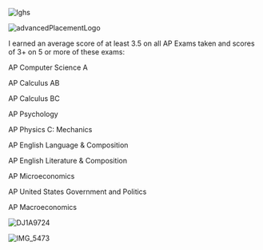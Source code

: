![lghs](https://user-images.githubusercontent.com/19508013/192879165-3e2335e3-fd9c-48a6-aa95-2fcfe82867b6.png)

![advancedPlacementLogo](https://user-images.githubusercontent.com/19508013/170845696-7b868aff-37a5-462b-8714-2f6cdae06acd.jpg)

I earned an average score of at least 3.5 on all AP Exams taken and scores of 3+ on 5 or more of these exams:

AP Computer Science A

AP Calculus AB

AP Calculus BC

AP Psychology

AP Physics C: Mechanics

AP English Language & Composition

AP English Literature & Composition

AP Microeconomics

AP United States Government and Politics

AP Macroeconomics

![DJ1A9724](https://user-images.githubusercontent.com/19508013/169333446-3d3c0c70-2381-479f-add4-5d911f4bf546.jpeg)

![IMG_5473](https://user-images.githubusercontent.com/19508013/169333509-99aa48d6-1a46-41d0-9e25-49f34ea4738c.jpeg)

